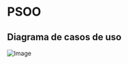 # PSOO
## Diagrama de casos de uso
![Image](https://github.com/user-attachments/assets/6f9dea1f-6757-4dea-af92-8758a1fbc972)
